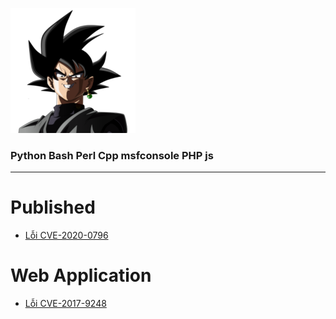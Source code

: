 
![](/pics/back-goku.png)
### Python Bash Perl Cpp msfconsole PHP js 


--- 
# Published
+ [Lỗi CVE-2020-0796](https://blogth3pr0.github.io/post/CVE-2020-0796)
# Web Application
+ [Lỗi CVE-2017-9248](https://blogth3pr0.github.io/post/CVE-2017-9248/)
   

